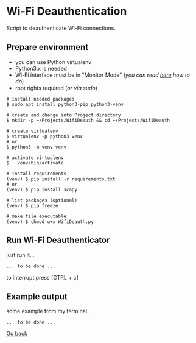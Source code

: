 # Wi-Fi Deauthentication

Script to deauthenticate Wi-Fi connections.

## Prepare environment

- you can use Python virtualenv
- Python3.x is needed
- Wi-Fi interface must be in "Monitor Mode" (_you can read [here](https://softwaretester.info/wifi-monitor-mode-basics/) how to do_)
- root rights required (_or via sudo_)

```shell
# install needed packages
$ sudo apt install python3-pip python3-venv

# create and change into Project directory
$ mkdir -p ~/Projects/WifiDeauth && cd ~/Projects/WifiDeauth

# create virtualenv
$ virtualenv -p python3 venv
# or
$ python3 -m venv venv

# activate virtualenv
$ . venv/bin/activate

# install requirements
(venv) $ pip install -r requirements.txt
# or
(venv) $ pip install scapy

# list packages (optional)
(venv) $ pip freeze

# make file executable
(venv) $ chmod u+x WifiDeauth.py 
```

## Run Wi-Fi Deauthenticator

just run it...

```shell
... to be done ...
```

to interrupt press [CTRL + c]

## Example output

some example from my terminal...

```shell
... to be done ...
```

[Go back](../README.md)
